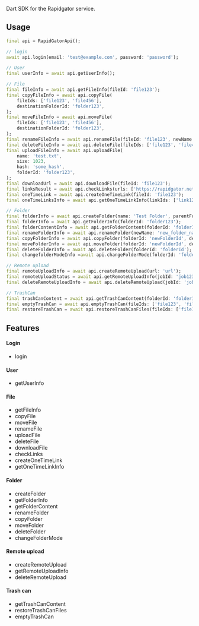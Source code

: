 Dart SDK for the Rapidgator service.

## Usage

```dart
final api = RapidGatorApi();

// login
await api.login(email: 'test@example.com', password: 'password');

// User
final userInfo = await api.getUserInfo();

// File
final fileInfo = await api.getFileInfo(fileId: 'file123');
final copyFileInfo = await api.copyFile(
    fileIds: ['file123', 'file456'],
    destinationFolderId: 'folder123',
);
final moveFileInfo = await api.moveFile(
    fileIds: ['file123', 'file456'],
    destinationFolderId: 'folder123',
);
final renameFileInfo = await api.renameFile(fileId: 'file123', newName: 'new_name.txt',);
final deleteFileInfo = await api.deleteFile(fileIds: ['file123', 'file456']);
final uploadFileInfo = await api.uploadFile(
    name: 'test.txt',
    size: 1023,
    hash: 'some_hash',
    folderId: 'folder123',
);
final downloadUrl = await api.downloadFile(fileId: 'file123');
final linksResult = await api.checkLinks(urls: ['https://rapidgator.net/file/123']);
final oneTimeLink = await api.createOneTimeLink(fileId: 'file123');
final oneTimeLinksInfo = await api.getOneTimeLinkInfo(linkIds: ['link123', 'link456']);

// Folder
final folderInfo = await api.createFolder(name: 'Test Folder', parentFolderId: 'parent456');
final folderInfo = await api.getFolderInfo(folderId: 'folder123');
final folderContentInfo = await api.getFolderContent(folderId: 'folderId');
final renameFolderInfo = await api.renameFolder(newName: 'new_folder_name', folderId: 'newFolderId');
final copyFolderInfo = await api.copyFolder(folderId: 'newFolderId', destinationFolderId: 'folder123');
final moveFolderInfo = await api.moveFolder(folderId: 'newFolderId', destinationFolderId: 'folder123');
final deleteFolderInfo = await api.deleteFolder(folderId: 'folderId');
final changefolderModeInfo =await api.changeFolderMode(folderId: 'folderId', mode: 0);

// Remote upload
final remoteUploadInfo = await api.createRemoteUpload(url: 'url');
final remoteUploadStatus = await api.getRemoteUploadInfo(jobId: 'job123');
final deleteRemoteUploadInfo = await api.deleteRemoteUpload(jobId: 'jobId');

// TrashCan
final trashCanContent = await api.getTrashCanContent(folderId: 'folder123');
final emptyTrashCan = await api.emptyTrashCan(fileIds: ['file123', 'file456']);
final restoreTrashCan = await api.restoreTrashCanFiles(fileIds: ['file123', 'file456']);
```

## Features

#### Login
- login
#### User
- getUserInfo
#### File
- getFileInfo
- copyFile
- moveFile
- renameFile
- uploadFile
- deleteFile
- downloadFile
- checkLinks
- createOneTimeLink
- getOneTimeLinkInfo
#### Folder
- createFolder
- getFolderInfo
- getFolderContent
- renameFolder
- copyFolder
- moveFolder
- deleteFolder
- changeFolderMode
#### Remote upload
- createRemoteUpload
- getRemoteUploadInfo
- deleteRemoteUpload
#### Trash can
- getTrashCanContent
- restoreTrashCanFiles
- emptyTrashCan